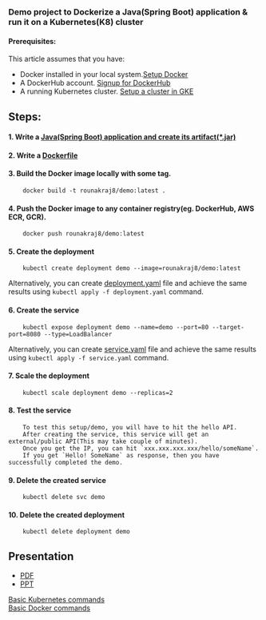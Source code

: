 ### Demo project to Dockerize a Java(Spring Boot) application & run it on a Kubernetes(K8) cluster

#### Prerequisites:
   This article assumes that you have: 
   <ul>
      <li> Docker installed in your local system.<a href="https://docs.docker.com/get-docker/" target="_blank">Setup Docker</a> </li>
      <li> A DockerHub account. <a href="https://hub.docker.com/" target="_blank">Signup for DockerHub</a></li>   
      <li> A running Kubernetes cluster. <a href="https://cloud.google.com/kubernetes-engine/docs/how-to/creating-a-cluster" target="_blank">Setup a cluster in GKE</a> </li>
   </ul>

## Steps:

#### 1. Write a <a href="https://github.com/rounakraj8/kubernetes-101/tree/master/demo" target="_blank">Java(Spring Boot) application and create its artifact(\*.jar)</a>

#### 2. Write a <a href="https://github.com/rounakraj8/kubernetes-101/tree/master/dockerfile" target="_blank">Dockerfile</a>

#### 3. Build the Docker image locally with some tag.
        docker build -t rounakraj8/demo:latest .
        
#### 4. Push the Docker image to any container registry(eg. DockerHub, AWS ECR, GCR).
        docker push rounakraj8/demo:latest
        
#### 5. Create the deployment
        kubectl create deployment demo --image=rounakraj8/demo:latest
        
   Alternatively, you can create <a href="https://github.com/rounakraj8/kubernetes-101/blob/master/config/deployment.yaml" target="_blank">deployment.yaml</a>      file and achieve the same results using `kubectl apply -f deployment.yaml` command.
        
#### 6. Create the service
        kubectl expose deployment demo --name=demo --port=80 --target-port=8080 --type=LoadBalancer
        
   Alternatively, you can create <a href="https://github.com/rounakraj8/kubernetes-101/blob/master/config/service.yaml" target="_blank">service.yaml</a> file and achieve the same results
        using `kubectl apply -f service.yaml`  command.
      
#### 7. Scale the deployment
        kubectl scale deployment demo --replicas=2      
        
#### 8. Test the service
        To test this setup/demo, you will have to hit the hello API.
        After creating the service, this service will get an external/public API(This may take couple of minutes).
        Once you get the IP, you can hit `xxx.xxx.xxx.xxx/hello/someName`.
        If you get `Hello! SomeName` as response, then you have successfully completed the demo.

#### 9. Delete the created service
        kubectl delete svc demo
        
#### 10. Delete the created deployment
        kubectl delete deployment demo
        
## Presentation
<ul>
<li><a href="https://github.com/rounakraj8/kubernetes-101/blob/master/presentation/Kubernetes%20101.pdf" target="_blank">PDF</a></li>
<li><a href="https://docs.google.com/presentation/d/1xlPygcoA8h20z8pY5CZr5rRbbuDa-I08RINyCxok1DY/edit?usp=sharing" target="_blank">PPT</a> </li>
  </ul> 

<a href="https://github.com/rounakraj8/kubernetes-101/tree/master/basic-commands/kubernetes" target="_blank">Basic Kubernetes commands</a>   
<a href="https://github.com/rounakraj8/kubernetes-101/blob/master/dockerfile/README.md" target="_blank">Basic Docker commands</a>       
                
